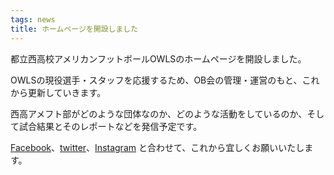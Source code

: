```yaml
---
tags: news
title: ホームページを開設しました
---
```

都立西高校アメリカンフットボールOWLSのホームページを開設しました。

OWLSの現役選手・スタッフを応援するため、OB会の管理・運営のもと、これから更新していきます。

西高アメフト部がどのような団体なのか、どのような活動をしているのか、そして試合結果とそのレポートなどを発信予定です。

[Facebook](https://www.facebook.com/%E9%83%BD%E7%AB%8B%E8%A5%BF%E9%AB%98OWLS-199121000156356)、[twitter](https://twitter.com/nishi__owls)、[Instagram](https://www.instagram.com/nishi_owls/) と合わせて、これから宜しくお願いいたします。
